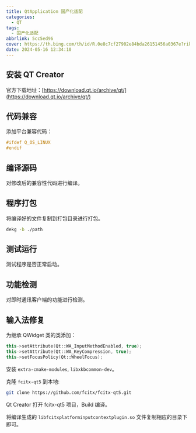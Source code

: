 ```yaml
---
title: QtApplication 国产化适配
categories:
  - QT
tags:
  - 国产化适配
abbrlink: 5cc5ed96
cover: https://th.bing.com/th/id/R.0e8c7cf27902e84bda26151456a0367e?rik=XhNGeHds%2bumtcg&riu=http%3a%2f%2fwww.infedium.com%2fpublic%2fuploads%2fimages%2f20210726%2f27f7102a5a2317a97b38913f0179e1b7.jpg&ehk=R9qGOg7cqQmzfgZGu%2buwCi3DYNUAhULbzAYQoBX33vI%3d&risl=&pid=ImgRaw&r=0
date: 2024-05-16 12:34:10
---
```


## 安装 QT Creator

官方下载地址：[https://download.qt.io/archive/qt/](https://download.qt.io/archive/qt/)

## 代码兼容

添加平台兼容代码：

```c++
#ifdef Q_OS_LINUX
#endif
```

## 编译源码

对修改后的兼容性代码进行编译。

## 程序打包

将编译好的文件复制到打包目录进行打包。

```bash
dekg -b ./path
```

## 测试运行

测试程序是否正常启动。

## 功能检测

对即时通讯客户端的功能进行检测。

## 输入法修复

为继承 QWidget 类的类添加：

```c++
this->setAttribute(Qt::WA_InputMethodEnabled, true);
this->setAttribute(Qt::WA_KeyCompression, true);
this->setFocusPolicy(Qt::WheelFocus);
```

安装 `extra-cmake-modules`, `libxkbcommon-dev`。

克隆 `fcitx-qt5` 到本地:

```bash
git clone https://github.com/fcitx/fcitx-qt5.git
```

Qt Creator 打开 fcitx-qt5 项目，Build 编译。

将编译生成的 `libfcitxplatforminputcontextplugin.so` 文件复制相应的目录下即可。
